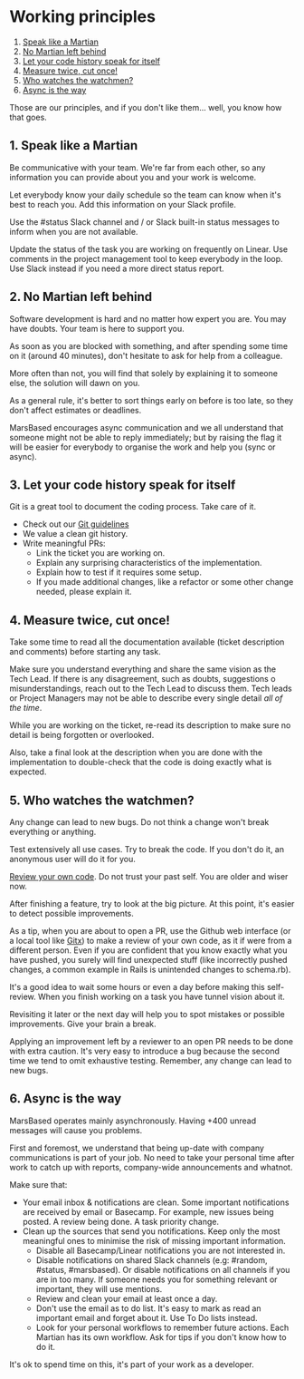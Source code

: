 # Working principles

1. [Speak like a Martian](#SpeaklikeaMartian)
2. [No Martian left behind](#NoMartianleftbehind)
3. [Let your code history speak for itself](#Letyourcodehistoryspeakforitself)
4. [Measure twice, cut once!](#Measuretwicecutonce)
5. [Who watches the watchmen?](#Whowatchesthewatchmen)
6. [Async is the way](#Asyncistheway)

Those are our principles, and if you don't like them... well, you know how that goes.

## 1. <a name='SpeaklikeaMartian'></a>Speak like a Martian

Be communicative with your team. We're far from each other, so any information you can provide about you and your work is welcome.

Let everybody know your daily schedule so the team can know when it's best to reach you. Add this information on your Slack profile.

Use the #status Slack channel and / or Slack built-in status messages to inform when you are not available.

Update the status of the task you are working on frequently on Linear. Use comments in the project management tool to keep everybody in the loop. Use Slack instead if you need a more direct status report.

## 2. <a name='NoMartianleftbehind'></a>No Martian left behind

Software development is hard and no matter how expert you are. You may have doubts. Your team is here to support you.

As soon as you are blocked with something, and after spending some time on it (around 40 minutes), don't hesitate to ask for help from a colleague.

More often than not, you will find that solely by explaining it to someone else, the solution will dawn on you.

As a general rule, it's better to sort things early on before is too late, so they don't affect estimates or deadlines.

MarsBased encourages async communication and we all understand that someone might not be able to reply immediately; but by raising the flag it will be easier for everybody to organise the work and help you (sync or async).

## 3. <a name='Letyourcodehistoryspeakforitself'></a>Let your code history speak for itself

Git is a great tool to document the coding process. Take care of it.

- Check out our [Git guidelines](https://github.com/MarsBased/handbook/blob/master/guides/development/git-guidelines.md)
- We value a clean git history.
- Write meaningful PRs:
  - Link the ticket you are working on.
  - Explain any surprising characteristics of the implementation.
  - Explain how to test if it requires some setup.
  - If you made additional changes, like a refactor or some other change needed, please explain it.

## 4. <a name='Measuretwicecutonce'></a>Measure twice, cut once!

Take some time to read all the documentation available (ticket description and comments) before starting any task.

Make sure you understand everything and share the same vision as the Tech Lead. If there is any disagreement, such as doubts, suggestions o misunderstandings, reach out to the Tech Lead to discuss them. Tech leads or Project Managers may not be able to describe every single detail _all of the time_.

While you are working on the ticket, re-read its description to make sure no detail is being forgotten or overlooked.

Also, take a final look at the description when you are done with the implementation to double-check that the code is doing exactly what is expected.

## 5. <a name='Whowatchesthewatchmen'></a>Who watches the watchmen?

Any change can lead to new bugs. Do not think a change won't break everything or anything.

Test extensively all use cases. Try to break the code. If you don't do it, an anonymous user will do it for you.

[Review your own code](/guides/development/code-reviews-guidelines.md). Do not trust your past self. You are older and wiser now.

After finishing a feature, try to look at the big picture. At this point, it's easier to detect possible improvements.

As a tip, when you are about to open a PR, use the Github web interface (or a local tool like [Gitx](https://rowanj.github.io/gitx/)) to make a review of your own code, as it if were from a different person. Even if you are confident that you know exactly what you have pushed, you surely will find unexpected stuff (like incorrectly pushed changes, a common example in Rails is unintended changes to schema.rb).

It's a good idea to wait some hours or even a day before making this self-review. When you finish working on a task you have tunnel vision about it.

Revisiting it later or the next day will help you to spot mistakes or possible improvements. Give your brain a break.

Applying an improvement left by a reviewer to an open PR needs to be done with extra caution. It's very easy to introduce a bug because the second time we tend to omit exhaustive testing. Remember, any change can lead to new bugs.

## 6. <a name='Asyncistheway'></a>Async is the way

MarsBased operates mainly asynchronously. Having +400 unread messages will cause you problems.

First and foremost, we understand that being up-date with company communications is part of your job. No need to take your personal time after work to catch up with reports, company-wide announcements and whatnot.

Make sure that:

- Your email inbox & notifications are clean. Some important notifications are received by email or Basecamp. For example, new issues being posted. A review being done. A task priority change.
- Clean up the sources that send you notifications. Keep only the most meaningful ones to minimise the risk of missing important information.
  - Disable all Basecamp/Linear notifications you are not interested in.
  - Disable notifications on shared Slack channels (e.g: #random, #status, #marsbased). Or disable notifications on all channels if you are in too many. If someone needs you for something relevant or important, they will use mentions.
  - Review and clean your email at least once a day.
  - Don't use the email as to do list. It's easy to mark as read an important email and forget about it. Use To Do lists instead.
  - Look for your personal workflows to remember future actions. Each Martian has its own workflow. Ask for tips if you don't know how to do it.

It's ok to spend time on this, it's part of your work as a developer.
